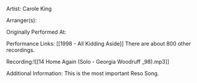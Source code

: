 Artist: Carole King

  

Arranger(s):

  

Originally Performed At:

  

Performance Links:
[[1998 - All Kidding Aside]]
There are about 800 other recordings.

Recording:![[14 Home Again  (Solo - Georgia Woodruff _98).mp3]]
  

Additional Information: This is the most important Reso Song. 